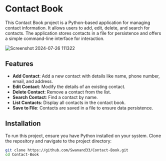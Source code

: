 # Contact Book

This Contact Book project is a Python-based application for managing contact information. It allows users to add, edit, delete, and search for contacts. The application stores contacts in a file for persistence and offers a simple command-line interface for interaction.

![Screenshot 2024-07-26 111322](https://github.com/user-attachments/assets/4bdf24f2-cd05-4f1c-b66c-d68126f5202d)


## Features

- **Add Contact**: Add a new contact with details like name, phone number, email, and address.
- **Edit Contact**: Modify the details of an existing contact.
- **Delete Contact**: Remove a contact from the list.
- **Search Contact**: Find a contact by name.
- **List Contacts**: Display all contacts in the contact book.
- **Save to File**: Contacts are saved in a file to ensure data persistence.

## Installation

To run this project, ensure you have Python installed on your system. Clone the repository and navigate to the project directory:

```sh
git clone https://github.com/Swanand33/Contact-Book.git
cd Contact-Book
